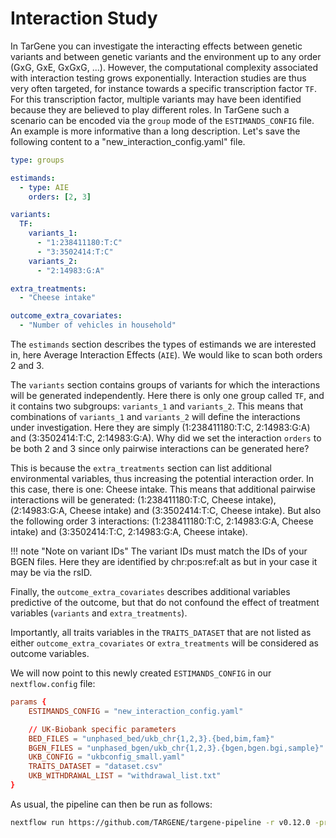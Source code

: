 # Interaction Study

In TarGene you can investigate the interacting effects between genetic variants and between genetic variants and the environment up to any order (GxG, GxE, GxGxG, ...). However, the computational complexity associated with interaction testing grows exponentially. Interaction studies are thus very often targeted, for instance towards a specific transcription factor `TF`. For this transcription factor, multiple variants may have been identified because they are believed to play different roles. In TarGene such a scenario can be encoded via the `group` mode of the `ESTIMANDS_CONFIG` file. An example is more informative than a long description. Let's save the following content to a "new_interaction_config.yaml" file.

```yaml
type: groups

estimands:
  - type: AIE
    orders: [2, 3]

variants:
  TF:
    variants_1:
      - "1:238411180:T:C"
      - "3:3502414:T:C"
    variants_2:
      - "2:14983:G:A"

extra_treatments:
  - "Cheese intake"

outcome_extra_covariates:
  - "Number of vehicles in household"
```

The `estimands` section describes the types of estimands we are interested in, here Average Interaction Effects (`AIE`). We would like to scan both orders 2 and 3.

The `variants` section contains groups of variants for which the interactions will be generated independently. Here there is only one group called `TF`, and it contains two subgroups: `variants_1` and `variants_2`. This means that combinations of `variants_1` and `variants_2` will define the interactions under investigation. Here they are simply (1:238411180:T:C, 2:14983:G:A) and (3:3502414:T:C, 2:14983:G:A). Why did we set the interaction `orders` to be both 2 and 3 since only pairwise interactions can be generated here?

This is because the `extra_treatments` section can list additional environmental variables, thus increasing the potential interaction order. In this case, there is one: Cheese intake. This means that additional pairwise interactions will be generated: (1:238411180:T:C, Cheese intake), (2:14983:G:A, Cheese intake) and (3:3502414:T:C, Cheese intake). But also the following order 3 interactions: (1:238411180:T:C, 2:14983:G:A, Cheese intake) and (3:3502414:T:C, 2:14983:G:A, Cheese intake).

!!! note "Note on variant IDs"
    The variant IDs must match the IDs of your BGEN files. Here they are identified by chr:pos:ref:alt as but in your case it may be via the rsID.

Finally, the `outcome_extra_covariates` describes additional variables predictive of the outcome, but that do not confound the effect of treatment variables (`variants` and `extra_treatments`).

Importantly, all traits variables in the `TRAITS_DATASET` that are not listed as either `outcome_extra_covariates` or `extra_treatments` will be considered as outcome variables.

We will now point to this newly created `ESTIMANDS_CONFIG` in our `nextflow.config` file:

```conf
params {
    ESTIMANDS_CONFIG = "new_interaction_config.yaml"

    // UK-Biobank specific parameters
    BED_FILES = "unphased_bed/ukb_chr{1,2,3}.{bed,bim,fam}"
    BGEN_FILES = "unphased_bgen/ukb_chr{1,2,3}.{bgen,bgen.bgi,sample}"
    UKB_CONFIG = "ukbconfig_small.yaml"
    TRAITS_DATASET = "dataset.csv"
    UKB_WITHDRAWAL_LIST = "withdrawal_list.txt"
}
```

As usual, the pipeline can then be run as follows:

```bash
nextflow run https://github.com/TARGENE/targene-pipeline -r v0.12.0 -profile local
```
